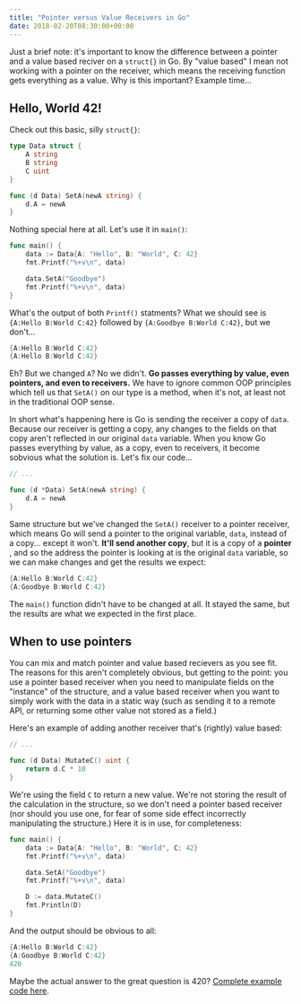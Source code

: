 ```yaml
---
title: "Pointer versus Value Receivers in Go"
date: 2018-02-20T08:30:00+00:00
---
```


Just a brief note: it's important to know the difference between a pointer and a value based reciver on a `struct{}` in Go. By "value based" I mean not working with a pointer on the receiver, which means the receiving function gets everything as a value. Why is this important? Example time...

## Hello, World 42!
Check out this basic, silly `struct{}`:

```go
type Data struct {
	A string
	B string
	C uint
}

func (d Data) SetA(newA string) {
	d.A = newA
}
```

Nothing special here at all. Let's use it in `main()`:

```go
func main() {
	data := Data{A: "Hello", B: "World", C: 42}
	fmt.Printf("%+v\n", data)

	data.SetA("Goodbye")
	fmt.Printf("%+v\n", data)
}
```

What's the output of both `Printf()` statments? What we should see is `{A:Hello B:World C:42}` followed by `{A:Goodbye B:World C:42}`, but we don't...

```go
{A:Hello B:World C:42}
{A:Hello B:World C:42}
```

Eh? But we changed `A`? No we didn't. **Go passes everything by value, even pointers, and even to receivers.** We have to ignore common OOP principles which tell us that `SetA()` on our type is a method, when it's not, at least not in the traditional OOP sense.

In short what's happening here is Go is sending the receiver a copy of `data`. Because our receiver is getting a copy, any changes to the fields on that copy aren't reflected in our original `data` variable. When you know Go passes everything by value, as a copy, even to receivers, it become sobvious what the solution is. Let's fix our code...

```go
// ...

func (d *Data) SetA(newA string) {
	d.A = newA
}
```

Same structure but we've changed the `SetA()` receiver to a pointer receiver, which means Go will send a pointer to the original variable, `data`, instead of a copy... except it won't. **It'll send another copy**, but it is a copy of a **pointer** , and so the address the pointer is looking at is the original `data` variable, so we can make changes and get the results we expect:

```go
{A:Hello B:World C:42}
{A:Goodbye B:World C:42}
```

The `main()` function didn't have to be changed at all. It stayed the same, but the results are what we expected in the first place.

## When to use pointers
You can mix and match pointer and value based recievers as you see fit. The reasons for this aren't completely obvious, but getting to the point: you use a pointer based receiver when you need to manipulate fields on the "instance" of the structure, and a value based receiver when you want to simply work with the data in a static way (such as sending it to a remote API, or returning some other value not stored as a field.)

Here's an example of adding another receiver that's (rightly) value based:

```go
// ...

func (d Data) MutateC() uint {
	return d.C * 10
}
```

We're using the field `C` to return a new value. We're not storing the result of the calculation in the structure, so we don't need a pointer based receiver (nor should you use one, for fear of some side effect incorrectly manipulating the structure.) Here it is in use, for completeness:

```go
func main() {
	data := Data{A: "Hello", B: "World", C: 42}
	fmt.Printf("%+v\n", data)

	data.SetA("Goodbye")
	fmt.Printf("%+v\n", data)

	D := data.MutateC()
	fmt.Println(D)
}
```

And the output should be obvious to all:

```go
{A:Hello B:World C:42}
{A:Goodbye B:World C:42}
420
```

Maybe the actual answer to the great question is 420? [Complete example code here](https://goplay.space/#UjpW-foT3eE).
